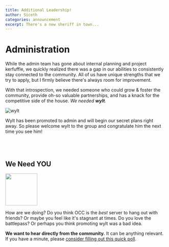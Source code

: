 ```yaml
---
title: Additional Leadership!
author: Siceth
categories: announcement
excerpt: There's a new sheriff in town...
---
```


# Administration

While the admin team has gone about internal planning and project kerfuffle, we quickly realized there was a gap in our abilities to consistently stay connected to the community. All of us have unique strengths that we try to apply, but I firmly believe there's always room for improvement.

With that introspection, we needed someone who could grow & foster the community, provide oh-so valuable partnerships, and has a knack for the competitive side of the house. _We needed **wylt**._


![wylt](https://c.tenor.com/EPe_SK-nMJEAAAAC/wylt.gif)

Wylt has been promoted to admin and will begin our secret plans right away. So please welcome wylt to the group and congratulate him the next time you see him!
<br><br><br><br>


## We Need YOU

<img src="https://i.imgur.com/QYQmUyB.png" height="100">

How are we doing? Do you think OCC is the _best_ server to hang out with friends? Or maybe you feel like it's stagnant at times. Do you love the battlepass? Or perhaps you think promoting wylt was a bad idea.

**We want to hear directly from the community.** It can be anything relevant. If you have a minute, please [consider filling out this quick poll](https://forms.gle/sg7t4Y7ix5vcm5Ab9).
